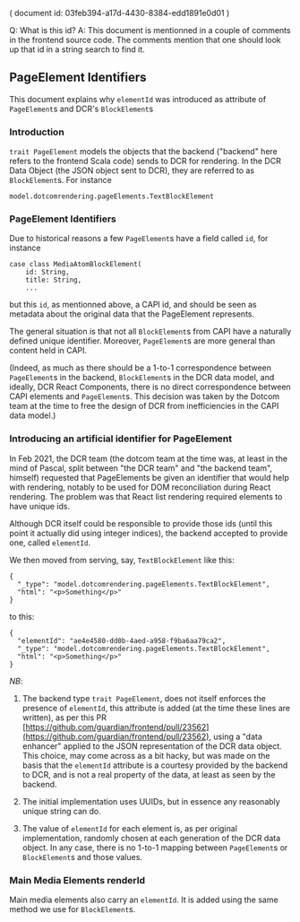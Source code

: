 ( document id: 03feb394-a17d-4430-8384-edd1891e0d01 )

Q: What is this id? A: This document is mentionned in a couple of comments in the frontend source code. The comments mention that one should look up that id in a string search to find it. 

## PageElement Identifiers

This document explains why `elementId` was introduced as attribute of `PageElement`s and DCR's `BlockElement`s

### Introduction

`trait PageElement` models the objects that the backend ("backend" here refers to the frontend Scala code) sends to DCR for rendering. In the DCR Data Object (the JSON object sent to DCR), they are referred to as `BlockElement`s. For instance 

```
model.dotcomrendering.pageElements.TextBlockElement
```

### PageElement Identifiers

Due to historical reasons a few `PageElement`s have a field called `id`, for instance

```
case class MediaAtomBlockElement(
    id: String,
    title: String,
    ...
```

but this `id`, as mentionned above, a CAPI id, and should be seen as metadata about the original data that the PageElement represents. 

The general situation is that not all `BlockElement`s from CAPI have a naturally defined unique identifier. Moreover, `PageElement`s are more general than content held in CAPI. 

(Indeed, as much as there should be a 1-to-1 correspondence between `PageElement`s in the backend, `BlockElement`s in the DCR data model, and ideally, DCR React Components, there is no direct correspondence between CAPI elements and `PageElement`s. This decision was taken by the Dotcom team at the time to free the design of DCR from inefficiencies in the CAPI data model.)

### Introducing an artificial identifier for PageElement

In Feb 2021, the DCR team (the dotcom team at the time was, at least in the mind of Pascal, split between "the DCR team" and "the backend team", himself) requested that PageElements be given an identifier that would help with rendering, notably to be used for DOM reconciliation during React rendering. The problem was that React list rendering required elements to have unique ids.

Although DCR itself could be responsible to provide those ids (until this point it actually did using integer indices), the backend accepted to provide one, called `elementId`. 

We then moved from serving, say, `TextBlockElement` like this:   

```
{
  "_type": "model.dotcomrendering.pageElements.TextBlockElement",
  "html": "<p>Something</p>"
}
```

to this:

```
{
  "elementId": "ae4e4580-dd0b-4aed-a958-f9ba6aa79ca2",
  "_type": "model.dotcomrendering.pageElements.TextBlockElement",
  "html": "<p>Something</p>"
}
```

*NB*:

1. The backend type `trait PageElement`, does not itself enforces the presence of `elementId`, this attribute is added (at the time these lines are written), as per this PR [https://github.com/guardian/frontend/pull/23562](https://github.com/guardian/frontend/pull/23562), using a "data enhancer" applied to the JSON representation of the DCR data object. This choice, may come across as a bit hacky, but was made on the basis that the `elementId` attribute is a courtesy provided by the backend to DCR, and is not a real property of the data, at least as seen by the backend.

2. The initial implementation uses UUIDs, but in essence any reasonably unique string can do. 

3. The value of `elementId` for each element is, as per original implementation, randomly chosen at each generation of the DCR data object. In any case, there is no 1-to-1 mapping between `PageElement`s or `BlockElement`s and those values. 

### Main Media Elements renderId

Main media elements also carry an `elementId`. It is added using the same method we use for `BlockElement`s.
